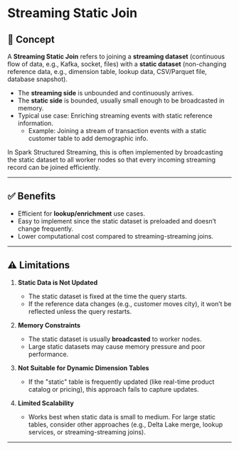 # Streaming Static Join

## 📌 Concept
A **Streaming Static Join** refers to joining a **streaming dataset** (continuous flow of data, e.g., Kafka, socket, files) with a **static dataset** (non-changing reference data, e.g., dimension table, lookup data, CSV/Parquet file, database snapshot).  

- The **streaming side** is unbounded and continuously arrives.  
- The **static side** is bounded, usually small enough to be broadcasted in memory.  
- Typical use case: Enriching streaming events with static reference information.  
  - Example: Joining a stream of transaction events with a static customer table to add demographic info.  

In Spark Structured Streaming, this is often implemented by broadcasting the static dataset to all worker nodes so that every incoming streaming record can be joined efficiently.

---

## ✅ Benefits
- Efficient for **lookup/enrichment** use cases.  
- Easy to implement since the static dataset is preloaded and doesn’t change frequently.  
- Lower computational cost compared to streaming-streaming joins.  

---

## ⚠️ Limitations
1. **Static Data is Not Updated**  
   - The static dataset is fixed at the time the query starts.  
   - If the reference data changes (e.g., customer moves city), it won’t be reflected unless the query restarts.  

2. **Memory Constraints**  
   - The static dataset is usually **broadcasted** to worker nodes.  
   - Large static datasets may cause memory pressure and poor performance.  

3. **Not Suitable for Dynamic Dimension Tables**  
   - If the "static" table is frequently updated (like real-time product catalog or pricing), this approach fails to capture updates.  

4. **Limited Scalability**  
   - Works best when static data is small to medium. For large static tables, consider other approaches (e.g., Delta Lake merge, lookup services, or streaming-streaming joins).  

---